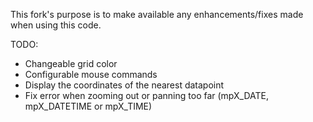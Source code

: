 This fork's purpose is to make available any enhancements/fixes made when using this code.

TODO:
  * Changeable grid color
  * Configurable mouse commands
  * Display the coordinates of the nearest datapoint
  * Fix error when zooming out or panning too far (mpX_DATE, mpX_DATETIME or mpX_TIME)


